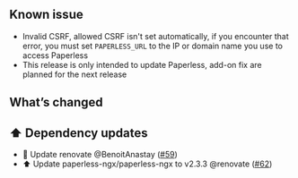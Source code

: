 ## Known issue
- Invalid CSRF, allowed CSRF isn't set automatically, if you encounter that error, you must set `PAPERLESS_URL` to the IP or domain name you use to access Paperless
- This release is only intended to update Paperless, add-on fix are planned for the next release

## What’s changed

## ⬆️ Dependency updates

- 🔨 Update renovate @BenoitAnastay ([#59](https://github.com/BenoitAnastay/paperless-home-assistant-addon/pull/59))
- ⬆️ Update paperless-ngx/paperless-ngx to v2.3.3 @renovate ([#62](https://github.com/BenoitAnastay/paperless-home-assistant-addon/pull/62))
